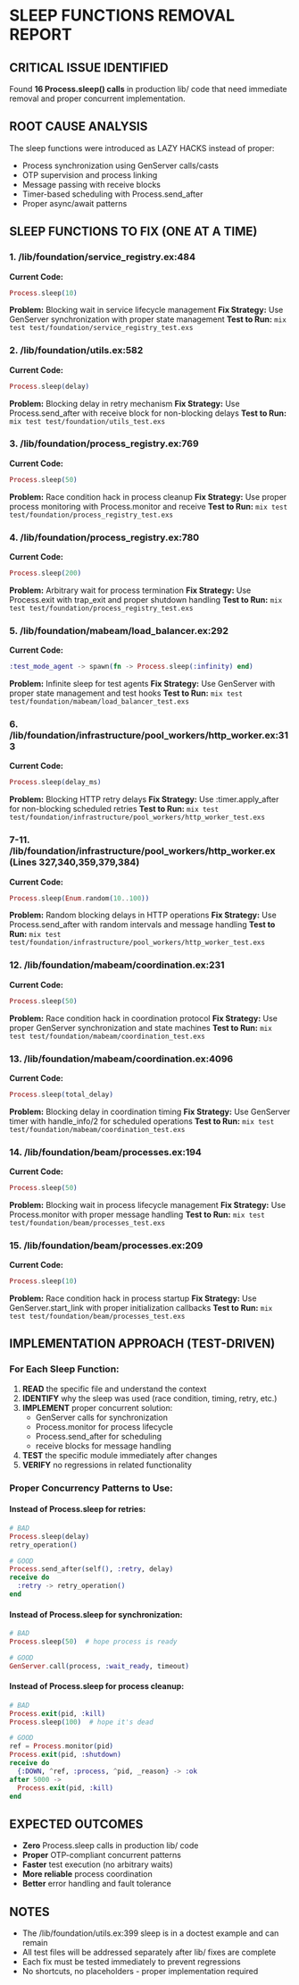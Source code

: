 # SLEEP FUNCTIONS REMOVAL REPORT

## CRITICAL ISSUE IDENTIFIED
Found **16 Process.sleep() calls** in production lib/ code that need immediate removal and proper concurrent implementation.

## ROOT CAUSE ANALYSIS
The sleep functions were introduced as LAZY HACKS instead of proper:
- Process synchronization using GenServer calls/casts
- OTP supervision and process linking
- Message passing with receive blocks
- Timer-based scheduling with Process.send_after
- Proper async/await patterns

## SLEEP FUNCTIONS TO FIX (ONE AT A TIME)

### 1. /lib/foundation/service_registry.ex:484
**Current Code:**
```elixir
Process.sleep(10)
```
**Problem:** Blocking wait in service lifecycle management
**Fix Strategy:** Use GenServer synchronization with proper state management
**Test to Run:** `mix test test/foundation/service_registry_test.exs`

### 2. /lib/foundation/utils.ex:582
**Current Code:**
```elixir
Process.sleep(delay)
```
**Problem:** Blocking delay in retry mechanism
**Fix Strategy:** Use Process.send_after with receive block for non-blocking delays
**Test to Run:** `mix test test/foundation/utils_test.exs`

### 3. /lib/foundation/process_registry.ex:769
**Current Code:**
```elixir
Process.sleep(50)
```
**Problem:** Race condition hack in process cleanup
**Fix Strategy:** Use proper process monitoring with Process.monitor and receive
**Test to Run:** `mix test test/foundation/process_registry_test.exs`

### 4. /lib/foundation/process_registry.ex:780
**Current Code:**
```elixir
Process.sleep(200)
```
**Problem:** Arbitrary wait for process termination
**Fix Strategy:** Use Process.exit with trap_exit and proper shutdown handling
**Test to Run:** `mix test test/foundation/process_registry_test.exs`

### 5. /lib/foundation/mabeam/load_balancer.ex:292
**Current Code:**
```elixir
:test_mode_agent -> spawn(fn -> Process.sleep(:infinity) end)
```
**Problem:** Infinite sleep for test agents
**Fix Strategy:** Use GenServer with proper state management and test hooks
**Test to Run:** `mix test test/foundation/mabeam/load_balancer_test.exs`

### 6. /lib/foundation/infrastructure/pool_workers/http_worker.ex:313
**Current Code:**
```elixir
Process.sleep(delay_ms)
```
**Problem:** Blocking HTTP retry delays
**Fix Strategy:** Use :timer.apply_after for non-blocking scheduled retries
**Test to Run:** `mix test test/foundation/infrastructure/pool_workers/http_worker_test.exs`

### 7-11. /lib/foundation/infrastructure/pool_workers/http_worker.ex (Lines 327,340,359,379,384)
**Current Code:**
```elixir
Process.sleep(Enum.random(10..100))
```
**Problem:** Random blocking delays in HTTP operations
**Fix Strategy:** Use Process.send_after with random intervals and message handling
**Test to Run:** `mix test test/foundation/infrastructure/pool_workers/http_worker_test.exs`

### 12. /lib/foundation/mabeam/coordination.ex:231
**Current Code:**
```elixir
Process.sleep(50)
```
**Problem:** Race condition hack in coordination protocol
**Fix Strategy:** Use proper GenServer synchronization and state machines
**Test to Run:** `mix test test/foundation/mabeam/coordination_test.exs`

### 13. /lib/foundation/mabeam/coordination.ex:4096
**Current Code:**
```elixir
Process.sleep(total_delay)
```
**Problem:** Blocking delay in coordination timing
**Fix Strategy:** Use GenServer timer with handle_info/2 for scheduled operations
**Test to Run:** `mix test test/foundation/mabeam/coordination_test.exs`

### 14. /lib/foundation/beam/processes.ex:194
**Current Code:**
```elixir
Process.sleep(50)
```
**Problem:** Blocking wait in process lifecycle management
**Fix Strategy:** Use Process.monitor with proper message handling
**Test to Run:** `mix test test/foundation/beam/processes_test.exs`

### 15. /lib/foundation/beam/processes.ex:209
**Current Code:**
```elixir
Process.sleep(10)
```
**Problem:** Race condition hack in process startup
**Fix Strategy:** Use GenServer.start_link with proper initialization callbacks
**Test to Run:** `mix test test/foundation/beam/processes_test.exs`

## IMPLEMENTATION APPROACH (TEST-DRIVEN)

### For Each Sleep Function:
1. **READ** the specific file and understand the context
2. **IDENTIFY** why the sleep was used (race condition, timing, retry, etc.)
3. **IMPLEMENT** proper concurrent solution:
   - GenServer calls for synchronization
   - Process.monitor for process lifecycle
   - Process.send_after for scheduling
   - receive blocks for message handling
4. **TEST** the specific module immediately after changes
5. **VERIFY** no regressions in related functionality

### Proper Concurrency Patterns to Use:

#### Instead of Process.sleep for retries:
```elixir
# BAD
Process.sleep(delay)
retry_operation()

# GOOD  
Process.send_after(self(), :retry, delay)
receive do
  :retry -> retry_operation()
end
```

#### Instead of Process.sleep for synchronization:
```elixir
# BAD
Process.sleep(50)  # hope process is ready

# GOOD
GenServer.call(process, :wait_ready, timeout)
```

#### Instead of Process.sleep for process cleanup:
```elixir
# BAD
Process.exit(pid, :kill)
Process.sleep(100)  # hope it's dead

# GOOD
ref = Process.monitor(pid)
Process.exit(pid, :shutdown)
receive do
  {:DOWN, ^ref, :process, ^pid, _reason} -> :ok
after 5000 -> 
  Process.exit(pid, :kill)
end
```

## EXPECTED OUTCOMES
- **Zero** Process.sleep calls in production lib/ code
- **Proper** OTP-compliant concurrent patterns
- **Faster** test execution (no arbitrary waits)
- **More reliable** process coordination
- **Better** error handling and fault tolerance

## NOTES
- The /lib/foundation/utils.ex:399 sleep is in a doctest example and can remain
- All test files will be addressed separately after lib/ fixes are complete
- Each fix must be tested immediately to prevent regressions
- No shortcuts, no placeholders - proper implementation required